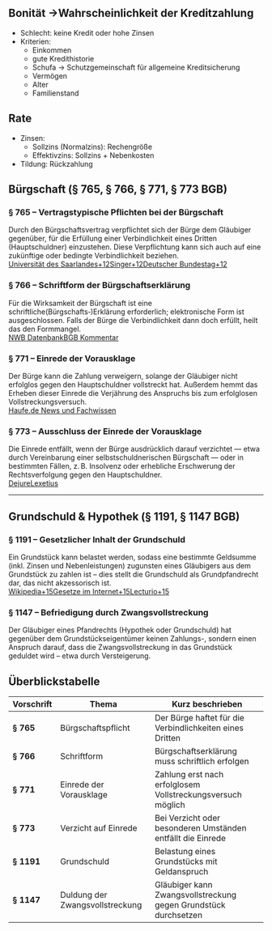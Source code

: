 
## Bonität ->Wahrscheinlichkeit der Kreditzahlung
- Schlecht: keine Kredit oder hohe Zinsen
- Kriterien:
	- Einkommen
	- gute Kredithistorie
	- Schufa -> Schutzgemeinschaft für allgemeine Kreditsicherung
	- Vermögen
	- Alter
	- Familienstand

## Rate
- Zinsen: 
	- Sollzins (Normalzins): Rechengröße
	- Effektivzins: Sollzins + Nebenkosten
- Tildung: Rückzahlung


## Bürgschaft (§ 765, § 766, § 771, § 773 BGB)

### **§ 765 – Vertragstypische Pflichten bei der Bürgschaft**

Durch den Bürgschaftsvertrag verpflichtet sich der Bürge dem Gläubiger gegenüber, für die Erfüllung einer Verbindlichkeit eines Dritten (Hauptschuldner) einzustehen. Diese Verpflichtung kann sich auch auf eine zukünftige oder bedingte Verbindlichkeit beziehen.  
[Universität des Saarlandes+12Singer+12Deutscher Bundestag+12](https://singer.rewi.hu-berlin.de/doc/pg/Fall_13_-_Lsg.pdf?utm_source=chatgpt.com)

### **§ 766 – Schriftform der Bürgschaftserklärung**

Für die Wirksamkeit der Bürgschaft ist eine schriftliche(Bürgschafts‑)Erklärung erforderlich; elektronische Form ist ausgeschlossen. Falls der Bürge die Verbindlichkeit dann doch erfüllt, heilt das den Formmangel.  
[NWB Datenbank](https://datenbank.nwb.de/Dokument/79084_766/?utm_source=chatgpt.com)[BGB Kommentar](https://bgb.kommentar.de/Buch-2/Abschnitt-8/Titel-20/Schriftform-der-Buergschaftserklaerung?utm_source=chatgpt.com)

### **§ 771 – Einrede der Vorausklage**

Der Bürge kann die Zahlung verweigern, solange der Gläubiger nicht erfolglos gegen den Hauptschuldner vollstreckt hat. Außerdem hemmt das Erheben dieser Einrede die Verjährung des Anspruchs bis zum erfolglosen Vollstreckungsversuch.  
[Haufe.de News und Fachwissen](https://www.haufe.de/id/kommentar/pruettingwegenweinreich-bgb-kommentar-bgb-1147-bgb-befriedigung-durch-zwangsvollstreckung-HI16541704.html?utm_source=chatgpt.com)

### **§ 773 – Ausschluss der Einrede der Vorausklage**

Die Einrede entfällt, wenn der Bürge ausdrücklich darauf verzichtet — etwa durch Vereinbarung einer selbstschuldnerischen Bürgschaft — oder in bestimmten Fällen, z. B. Insolvenz oder erhebliche Erschwerung der Rechtsverfolgung gegen den Hauptschuldner.  
[Dejure](https://dejure.org/gesetze/BGB/773.html?utm_source=chatgpt.com)[Lexetius](https://lexetius.com/BGB/773/ausschluss-der-einrede-der-vorausklage?utm_source=chatgpt.com)

---

## Grundschuld & Hypothek (§ 1191, § 1147 BGB)

### **§ 1191 – Gesetzlicher Inhalt der Grundschuld**

Ein Grundstück kann belastet werden, sodass eine bestimmte Geldsumme (inkl. Zinsen und Nebenleistungen) zugunsten eines Gläubigers aus dem Grundstück zu zahlen ist – dies stellt die Grundschuld als Grundpfandrecht dar, das nicht akzessorisch ist.  
[Wikipedia+15Gesetze im Internet+15Lecturio+15](https://www.gesetze-im-internet.de/bgb/__1191.html?utm_source=chatgpt.com)

### **§ 1147 – Befriedigung durch Zwangsvollstreckung**

Der Gläubiger eines Pfandrechts (Hypothek oder Grundschuld) hat gegenüber dem Grundstückseigentümer keinen Zahlungs-, sondern einen Anspruch darauf, dass die Zwangsvollstreckung in das Grundstück geduldet wird – etwa durch Versteigerung.

## Überblickstabelle

|Vorschrift|Thema|Kurz beschrieben|
|---|---|---|
|**§ 765**|Bürgschaftspflicht|Der Bürge haftet für die Verbindlichkeiten eines Dritten|
|**§ 766**|Schriftform|Bürgschaftserklärung muss schriftlich erfolgen|
|**§ 771**|Einrede der Vorausklage|Zahlung erst nach erfolglosem Vollstreckungsversuch möglich|
|**§ 773**|Verzicht auf Einrede|Bei Verzicht oder besonderen Umständen entfällt die Einrede|
|**§ 1191**|Grundschuld|Belastung eines Grundstücks mit Geldanspruch|
|**§ 1147**|Duldung der Zwangsvollstreckung|Gläubiger kann Zwangsvollstreckung gegen Grundstück durchsetzen|